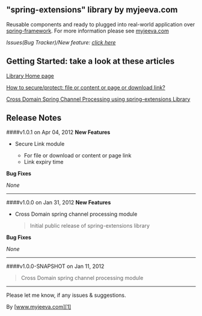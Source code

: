 "spring-extensions" library by myjeeva.com
-------------------------------------------

Reusable components and ready to plugged into real-world application over [spring-framework][2]. For more information please see [myjeeva.com][1]

*Issues(Bug Tracker)/New feature: [click here][3]*


Getting Started: take a look at these articles
----------------------------------------------
[Library Home page][1]

[How to secure/protect: file or content or page or download link?][4]

[Cross Domain Spring Channel Processing using spring-extensions Library][5]


Release Notes
-------------

####v1.0.1 on Apr 04, 2012
**New Features**

*   Secure Link module

    *	For file or download or content or page link
    *	Link expiry time

**Bug Fixes** 

*None*

* * *

####v1.0.0 on Jan 31, 2012
**New Features**

*   Cross Domain spring channel processing module

    > Initial public release of spring-extensions library

**Bug Fixes** 

*None*

* * *

####v1.0.0-SNAPSHOT on Jan 11, 2012
> Cross Domain spring channel processing module


* * *



Please let me know, if any issues & suggestions. 

By [www.myjeeva.com][1]


[1]: http://www.myjeeva.com/spring-extensions/ "spring-extensions library"
[2]: http://springsource.org "SpringSource.org"
[3]: https://github.com/jeevatkm/spring-extensions/issues "Issues(Bug Tracker)/New feature"

[4]: http://www.myjeeva.com/2012/04/how-to-secure-or-protect-file-content-page-donwload-link/ "How to secure/protect: file or content or page or download link?"
[5]: http://www.myjeeva.com/2012/01/cross-domain-spring-channel-processing-spring-extensions-library/ "Cross Domain Spring Channel Processing using spring-extensions Library"
